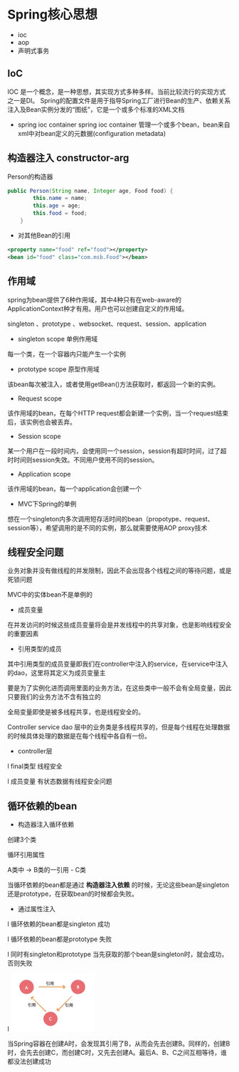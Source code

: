 #  Spring核心思想

* ioc
* aop
* 声明式事务

## IoC
IOC 是一个概念，是一种思想，其实现方式多种多样。当前比较流行的实现方式之一是DI。
Spring的配置文件是用于指导Spring工厂进行Bean的生产、依赖关系注入及Bean实例分发的“图纸”，它是一个或多个标准的XML文档
 -  spring ioc container
spring ioc container 管理一个或多个bean，bean来自xml中对bean定义的元数据(configuration metadata) 

## 构造器注入 constructor-arg

Person的构造器

```java
public Person(String name, Integer age, Food food) {
		this.name = name;
		this.age = age;
		this.food = food;
	}
```

 -  对其他Bean的引用 

```xml
<property name="food" ref="food"></property>
<bean id="food" class="com.msb.Food"></bean>
```

## 作用域

spring为bean提供了6种作用域，其中4种只有在web-aware的ApplicationContext种才有用。用户也可以创建自定义的作用域。

singleton 、prototype 、websocket、request、session、application

 -  singleton scope 单例作用域

每一个类，在一个容器内只能产生一个实例

 -  prototype scope 原型作用域

该bean每次被注入，或者使用getBean()方法获取时，都返回一个新的实例。

 -  Request scope

该作用域的bean，在每个HTTP request都会新建一个实例，当一个request结束后，该实例也会被丢弃。

 -  Session scope

某一个用户在一段时间内，会使用同一个session，session有超时时间，过了超时时间则session失效。不同用户使用不同的session。

 -  Application scope 

该作用域的bean，每一个application会创建一个

 -  MVC下Spring的单例 

想在一个singleton内多次调用短存活时间的bean（propotype、request、session等），希望调用的是不同的实例，那么就需要使用AOP proxy技术

## 线程安全问题 

业务对象并没有做线程的并发限制，因此不会出现各个线程之间的等待问题，或是死锁问题

MVC中的实体bean不是单例的

 -  成员变量 

在并发访问的时候这些成员变量将会是并发线程中的共享对象，也是影响线程安全的重要因素

 -  引用类型的成员 

其中引用类型的成员变量即我们在controller中注入的service，在service中注入的dao，这里将其定义为成员变量主

要是为了实例化进而调用里面的业务方法，在这些类中一般不会有全局变量，因此只要我们的业务方法不含有独立的

全局变量即使是被多线程共享，也是线程安全的。

Controller service dao 层中的业务类是多线程共享的，但是每个线程在处理数据的时候具体处理的数据是在每个线程中各自有一份。

 -  controller层

l final类型 线程安全

l 成员变量 有状态数据有线程安全问题

## 循环依赖的bean

 -  构造器注入循环依赖



创建3个类

循环引用属性

A类中 -> B类的一引用 - C类

当循环依赖的bean都是通过 **构造器注入依赖** 的时候，无论这些bean是singleton还是prototype，在获取bean的时候都会失败。

 -  通过属性注入

l 循环依赖的bean都是singleton 成功

l 循环依赖的bean都是prototype 失败

l 同时有singleton和prototype 当先获取的那个bean是singleton时，就会成功，否则失败

l ![img](/img/wps1.jpg)

当Spring容器在创建A时，会发现其引用了B，从而会先去创建B。同样的，创建B时，会先去创建C，而创建C时，又先去创建A。最后A、B、C之间互相等待，谁都没法创建成功

